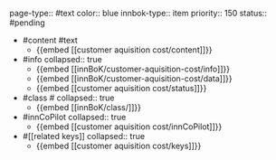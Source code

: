 page-type:: #text
color:: blue
innbok-type:: item
priority:: 150
status:: #pending

- #content #text
	- {{embed [[customer aquisition cost/content]]}}
- #info
  collapsed:: true
	- {{embed [[innBoK/customer-aquisition-cost/info]]}}
	- {{embed [[innBoK/customer-aquisition-cost/data]]}}
	- {{embed [[customer aquisition cost/status]]}}
- #class #
  collapsed:: true
	- {{embed [[innBoK/class/]]}}
- #innCoPilot
  collapsed:: true
	- {{embed [[customer aquisition cost/innCoPilot]]}}
- #[[related keys]]
  collapsed:: true
	- {{embed [[customer aquisition cost/keys]]}}